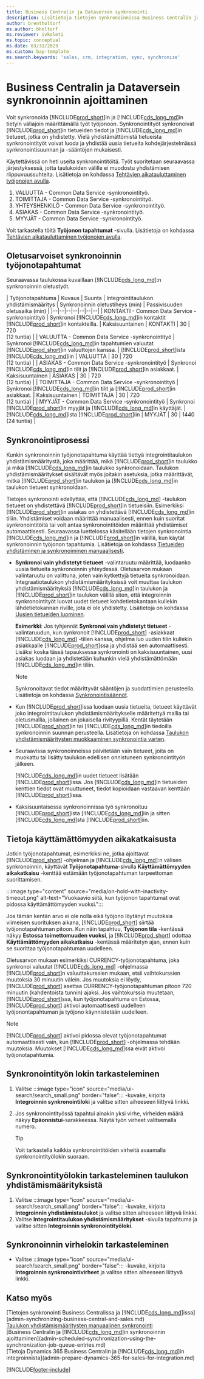 ```yaml
---
title: Business Centralin ja Dataversen synkronointi
description: Lisätietoja tietojen synkronoinnissa Business Centralin ja Dataversein välillä.
author: brentholtorf
ms.author: bholtorf
ms.reviewer: ivkoleti
ms.topic: conceptual
ms.date: 03/31/2023
ms.custom: bap-template
ms.search.keywords: 'sales, crm, integration, sync, synchronize'
---
```


# <a name="scheduling-a-synchronization-between-business-central-and-dataverse"></a>Business Centralin ja Dataversein synkronoinnin ajoittaminen

Voit synkronoida [!INCLUDE[prod_short](includes/prod_short.md)]in ja [!INCLUDE[cds_long_md](includes/cds_long_md.md)]in tietyin väliajoin määrittämällä työt työjonoon. Synkronointityöt synkronoivat [!INCLUDE[prod_short](includes/prod_short.md)]in tietueiden tiedot ja [!INCLUDE[cds_long_md](includes/cds_long_md.md)]in tietueet, jotka on yhdistetty. Vielä yhdistämättömistä tietueista synkronointityöt voivat luoda ja yhdistää uusia tietueita kohdejärjestelmässä synkronointisuunnan ja -sääntöjen mukaisesti.

Käytettävissä on heti useita synkronointitöitä. Työt suoritetaan seuraavassa järjestyksessä, jotta taulukoiden välille ei muodostu yhdistämisen riippuvuussuhteita. Lisätietoja on kohdassa [Tehtävien aikatauluttaminen työjonojen avulla](admin-job-queues-schedule-tasks.md).

1. VALUUTTA - Common Data Service -synkronointityö.
2. TOIMITTAJA - Common Data Service -synkronointityö.
3. YHTEYSHENKILÖ - Common Data Service -synkronointityö.
4. ASIAKAS - Common Data Service -synkronointityö.
5. MYYJÄT - Common Data Service -synkronointityö.

Voit tarkastella töitä **Työjonon tapahtumat** -sivulla. Lisätietoja on kohdassa [Tehtävien aikatauluttaminen työjonojen avulla](admin-job-queues-schedule-tasks.md).

## <a name="default-synchronization-job-queue-entries"></a>Oletusarvoiset synkronoinnin työjonotapahtumat

Seuraavassa taulukossa kuvaillaan [!INCLUDE[cds_long_md](includes/cds_long_md.md)]:n synkronoinnin oletustyöt.  

| Työjonotapahtuma | Kuvaus | Suunta | Integrointitaulukon yhdistämismääritys | Synkronoinnin oletustiheys (min) | Passivisuuden oletusaika (min) |
|--|--|--|--|--|--|--|
| KONTAKTI - Common Data Service -synkronointityö | Synkronoi [!INCLUDE[cds_long_md](includes/cds_long_md.md)]in kontaktit [!INCLUDE[prod_short](includes/prod_short.md)]in kontakteilla. | Kaksisuuntainen | KONTAKTI | 30 | 720 <br>(12 tuntia) |
| VALUUTTA - Common Data Service -synkronointityö | Synkronoi [!INCLUDE[cds_long_md](includes/cds_long_md.md)]in tapahtumien valuutat [!INCLUDE[prod_short](includes/prod_short.md)]in valuuttojen kanssa. | [!INCLUDE[prod_short](includes/prod_short.md)]ista [!INCLUDE[cds_long_md](includes/cds_long_md.md)]iin | VALUUTTA | 30 | 720 <br> (12 tuntia) |
| ASIAKAS - Common Data Service -synkronointityö | Synkronoi [!INCLUDE[cds_long_md](includes/cds_long_md.md)]in tilit ja [!INCLUDE[prod_short](includes/prod_short.md)]in asiakkaat. | Kaksisuuntainen | ASIAKAS | 30 | 720<br> (12 tuntia) |
| TOIMITTAJA - Common Data Service -synkronointityö | Synkronoi [!INCLUDE[cds_long_md](includes/cds_long_md.md)]in tilit ja [!INCLUDE[prod_short](includes/prod_short.md)]in asiakkaat. | Kaksisuuntainen | TOIMITTAJA | 30 | 720<br> (12 tuntia) |
| MYYJÄT - Common Data Service -synkronointityö | Synkronoi [!INCLUDE[prod_short](includes/prod_short.md)]in myyjät ja [!INCLUDE[cds_long_md](includes/cds_long_md.md)]in käyttäjät. | [!INCLUDE[cds_long_md](includes/cds_long_md.md)]ista [!INCLUDE[prod_short](includes/prod_short.md)]iin | MYYJÄT | 30 | 1440<br> (24 tuntia) |

## <a name="synchronization-process"></a>Synkronointiprosessi

Kunkin synkronoinnin työjonotapahtuma käyttää tiettyä integrointitaulukon yhdistämismääritystä, joka määrittää, mikä [!INCLUDE[prod_short](includes/prod_short.md)]in taulukko ja mikä [!INCLUDE[cds_long_md](includes/cds_long_md.md)]in taulukko synkronoidaan. Taulukon yhdistämismääritykset sisältävät myös joitakin asetuksia, jotka määrittävät, mitkä [!INCLUDE[prod_short](includes/prod_short.md)]in taulukon ja [!INCLUDE[cds_long_md](includes/cds_long_md.md)]in taulukon tietueet synkronoidaan.  

Tietojen synkronointi edellyttää, että [!INCLUDE[cds_long_md](includes/cds_long_md.md)] -taulukon tietueet on yhdistettävä [!INCLUDE[prod_short](includes/prod_short.md)]in tietueisiin. Esimerkiksi [!INCLUDE[prod_short](includes/prod_short.md)]in asiakas on yhdistettävä [!INCLUDE[cds_long_md](includes/cds_long_md.md)]in tiliin. Yhdistämiset voidaan määrittää manuaalisesti, ennen kuin suoritat synkronointitöitä tai voit antaa synkronointitöiden määrittää yhdistämiset automaattisesti. Seuraavassa luettelossa käsitellään tietojen synkronointia [!INCLUDE[cds_long_md](includes/cds_long_md.md)]in ja [!INCLUDE[prod_short](includes/prod_short.md)]in välillä, kun käytät synkronoinnin työjonon tapahtumia. Lisätietoja on kohdassa [Tietueiden yhdistäminen ja synkronoiminen manuaalisesti](admin-how-to-couple-and-synchronize-records-manually.md).

- **Synkronoi vain yhdistetyt tietueet** -valintaruutu määrittää, luodaanko uusia tietueita synkronoinnin yhteydessä. Oletusarvon mukaan valintaruutu on valittuna, joten vain kytkettyjä tietueita synkronoidaan. Integraatiotaulukon yhdistämismäärityksissä voit muuttaa taulukon yhdistämismäärityksiä [!INCLUDE[cds_long_md](includes/cds_long_md.md)]in taulukon ja [!INCLUDE[prod_short](includes/prod_short.md)]in taulukon välillä siten, että integroinnin synkronointityöt luovat uudet tietueet kohdetietokantaan kullekin lähdetietokannan riville, jota ei ole yhdistetty. Lisätietoja on kohdassa [Uusien tietueiden luominen](admin-how-to-modify-table-mappings-for-synchronization.md#create-new-records).

    **Esimerkki**: Jos tyhjennät **Synkronoi vain yhdistetyt tietueet** -valintaruudun, kun synkronoit [!INCLUDE[prod_short](includes/prod_short.md)] -asiakkaat [!INCLUDE[cds_long_md](includes/cds_long_md.md)] -tilien kanssa, ohjelma luo uuden tilin kullekin asiakkaalle [!INCLUDE[prod_short](includes/prod_short.md)]ssa ja yhdistää sen automaattisesti. Lisäksi koska tässä tapauksessa synkronointi on kaksisuuntainen, uusi asiakas luodaan ja yhdistetään kuhunkin vielä yhdistämättömään [!INCLUDE[cds_long_md](includes/cds_long_md.md)]in tiliin.  

    > [!NOTE]  
    > Synkronoitavat tiedot määrittyvät sääntöjen ja suodattimien perusteella. Lisätietoja on kohdassa [Synkronointisäännöt](admin-synchronizing-business-central-and-sales.md).

- Kun [!INCLUDE[prod_short](includes/prod_short.md)]issa luodaan uusia tietueita, tietueet käyttävät joko integrointitaulukon yhdistämismääritykselle määritettyä mallia tai oletusmallia, jollainen on jokaisella rivityypillä. Kentät täytetään [!INCLUDE[prod_short](includes/prod_short.md)]in tai [!INCLUDE[cds_long_md](includes/cds_long_md.md)]in tiedoilla synkronoinnin suunnan perusteella. Lisätietoja on kohdassa [Taulukon yhdistämismääritysten muokkaaminen synkronointia varten](admin-how-to-modify-table-mappings-for-synchronization.md).  

- Seuraavissa synkronoinneissa päivitetään vain tietueet, joita on muokattu tai lisätty taulukon edellisen onnistuneen synkronointityön jälkeen.  

     [!INCLUDE[cds_long_md](includes/cds_long_md.md)]in uudet tietueet lisätään [!INCLUDE[prod_short](includes/prod_short.md)]issa. Jos [!INCLUDE[cds_long_md](includes/cds_long_md.md)]in tietueiden kenttien tiedot ovat muuttuneet, tiedot kopioidaan vastaavan kenttään [!INCLUDE[prod_short](includes/prod_short.md)]issa.  

- Kaksisuuntaisessa synkronoinnissa työ synkronoituu [!INCLUDE[prod_short](includes/prod_short.md)]ista [!INCLUDE[cds_long_md](includes/cds_long_md.md)]iin ja sitten [!INCLUDE[cds_long_md](includes/cds_long_md.md)]sta [!INCLUDE[prod_short](includes/prod_short.md)]iin.

## <a name="about-inactivity-timeouts"></a>Tietoja käyttämättömyyden aikakatkaisusta

Jotkin työjonotapahtumat, esimerkiksi ne, jotka ajoittavat [!INCLUDE[prod_short](includes/prod_short.md)] -ohjelman ja [!INCLUDE[cds_long_md](includes/cds_long_md.md)]:n välisen synkronoinnin, käyttävät **Työjonotapahtuma**-sivulla **Käyttämättömyyden aikakatkaisu** -kenttää estämään työjonotapahtuman tarpeettoman suorittamisen.  

:::image type="content" source="media/on-hold-with-inactivity-timeout.png" alt-text="Vuokaavio siitä, kun työjonon tapahtumat ovat pidossa käyttämättömyyden vuoksi.":::

Jos tämän kentän arvo ei ole nolla eikä työjono löytänyt muutoksia viimeisen suorituksen aikana, [!INCLUDE[prod_short](includes/prod_short.md)] siirtää työjonotapahtuman pitoon. Kun näin tapahtuu, **Työjonon tila** -kentässä näkyy **Estossa toimettomuuden vuoksi**, ja [!INCLUDE[prod_short](includes/prod_short.md)] odottaa **Käyttämättömyyden aikakatkaisu** -kentässä määritetyn ajan, ennen kuin se suorittaa työjonotapahtuman uudelleen.  

Oletusarvon mukaan esimerkiksi CURRENCY-työjonotapahtuma, joka synkronoi valuutat [!INCLUDE[cds_long_md](includes/cds_long_md.md)] -ohjelmassa [!INCLUDE[prod_short](includes/prod_short.md)]n valuuttakurssien mukaan, etsii vaihtokurssien muutoksia 30 minuutin välein. Jos muutoksia ei löydy, [!INCLUDE[prod_short](includes/prod_short.md)] asettaa CURRENCY-työjonotapahtuman pitoon 720 minuutin (kahdentoista tunnin) ajaksi. Jos vaihtokurssia muutetaan, [!INCLUDE[prod_short](includes/prod_short.md)]ssa, kun työjonotapahtuma on Estossa, [!INCLUDE[prod_short](includes/prod_short.md)] aktivoi automaattisesti uudelleen työjonontapahtuman ja työjono käynnistetään uudelleen. 

> [!Note]
> [!INCLUDE[prod_short](includes/prod_short.md)] aktivoi pidossa olevat työjonotapahtumat automaattisesti vain, kun [!INCLUDE[prod_short](includes/prod_short.md)] -ohjelmassa tehdään muutoksia. Muutokset [!INCLUDE[cds_long_md](includes/cds_long_md.md)]ssa eivät aktivoi työjonotapahtumia.

## <a name="to-view-the-synchronization-job-log"></a>Synkronointityön lokin tarkasteleminen

1. Valitse :::image type="icon" source="media/ui-search/search_small.png" border="false"::: -kuvake, kirjoita **Integroinnin synkronointiloki** ja valitse sitten aiheeseen liittyvä linkki.
2. Jos synkronointityössä tapahtui ainakin yksi virhe, virheiden määrä näkyy **Epäonnistui**-sarakkeessa. Näytä työn virheet valitsemalla numero.  

    > [!TIP]  
    > Voit tarkastella kaikkia synkronointitöiden virheitä avaamalla synkronointityölokin suoraan.

## <a name="to-view-the-synchronization-job-log-from-the-table-mappings"></a>Synkronointityölokin tarkasteleminen taulukon yhdistämismäärityksistä

1. Valitse :::image type="icon" source="media/ui-search/search_small.png" border="false"::: -kuvake, kirjoita **Integroinnin yhdistämistaulukot** ja valitse sitten aiheeseen liittyvä linkki.
2. Valitse **Integrointitaulukon yhdistämismääritykset** -sivulla tapahtuma ja valitse sitten **Integroinnin synkronointityöloki**.  

## <a name="to-view-the-synchronization-error-log"></a>Synkronoinnin virhelokin tarkasteleminen

- Valitse :::image type="icon" source="media/ui-search/search_small.png" border="false"::: -kuvake, kirjoita **Integroinnin synkronointivirheet** ja valitse sitten aiheeseen liittyvä linkki.

## <a name="see-also"></a>Katso myös

[Tietojen synkronointi Business Centralissa ja [!INCLUDE[cds_long_md](includes/cds_long_md.md)]issa](admin-synchronizing-business-central-and-sales.md)  
[Taulukon yhdistämismääritysten manuaalinen synkronointi](admin-manual-synchronization-of-table-mappings.md)  
[Business Centralin ja [!INCLUDE[cds_long_md](includes/cds_long_md.md)]in synkronoinnin ajoittaminen](admin-scheduled-synchronization-using-the-synchronization-job-queue-entries.md)  
[Tietoja Dynamics 365 Business Centralin ja [!INCLUDE[cds_long_md](includes/cds_long_md.md)]in integroinnista](admin-prepare-dynamics-365-for-sales-for-integration.md)  


[!INCLUDE[footer-include](includes/footer-banner.md)]
